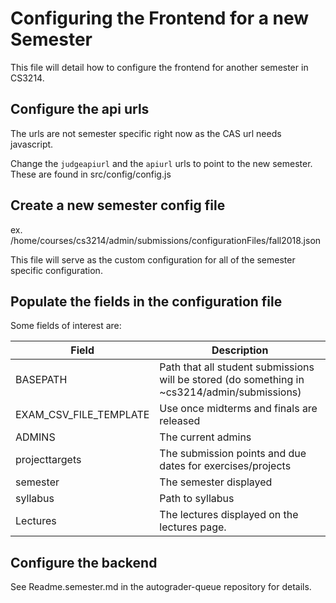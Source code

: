 # Configuring the Frontend for a new Semester
This file will detail how to configure the frontend for another semester in CS3214.

## Configure the api urls
The urls are not semester specific right now as the CAS url needs javascript.

Change the `judgeapiurl` and the `apiurl` urls to point to the new semester.
These are found in src/config/config.js

## Create a new semester config file 
ex. /home/courses/cs3214/admin/submissions/configurationFiles/fall2018.json

This file will serve as the custom configuration for all of the semester specific configuration.

## Populate the fields in the configuration file

Some fields of interest are:

| Field                  | Description                                                                                  |
|------------------------|----------------------------------------------------------------------------------------------|
| BASEPATH               | Path that all student submissions will be stored (do something in ~cs3214/admin/submissions) |
| EXAM_CSV_FILE_TEMPLATE | Use once midterms and finals are released                                                    |
| ADMINS                 | The current admins                                                                           |
| projecttargets         | The submission points and due dates for exercises/projects                                   |
| semester               | The semester displayed                                                                       |
| syllabus               | Path to syllabus                                                                             |
| Lectures               | The lectures displayed on the lectures page.                                                 |

## Configure the backend
See Readme.semester.md in the autograder-queue repository for details.